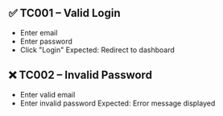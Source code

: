 ## ✅ TC001 – Valid Login
- Enter email
- Enter password
- Click "Login"
Expected: Redirect to dashboard

## ❌ TC002 – Invalid Password
- Enter valid email
- Enter invalid password
Expected: Error message displayed
